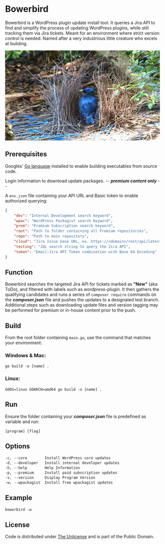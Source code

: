 # Bowerbird

Bowerbird is a WordPress plugin update install tool. It queries a Jira API to find and simplify the process of updating WordPress plugins, while still tracking them via Jira tickets. Meant for an environment where strict version control is needed. Named after a very industrious little creature who excels at building.

![Bird](bowerbird.webp)

## Prerequisites

Googles' [Go language](https://go.dev) installed to enable building executables from source code.

Login information to download update packages. -- ***premium content only*** --

A `env.json` file containing your API URL and Basic token to enable authorized querying:

``` json
{
    "dev": "Internal Development search keyword",
    "wpac": "WordPress Packagist search keyword",
    "prem": "Premium Subscription search keyword",
    "root": "Path to folder containing all Premium repositories",
    "repo": "Path to main repository",
    "cloud": "Jira Issue base URL, ex. https://<domain>/rest/api/latest/",
    "testing": "JQL search string to query the Jira API",
    "token": "Email:Jira API Token combination with Base 64 Encoding"
}
```

## Function

Bowerbird searches the targeted Jira API for tickets marked as **"New"** (aka ToDo), and filtered with labels such as *wordpress-plugin*. It then gathers the qualifying candidates and runs a series of `composer require` commands on the ***composer.json*** file and pushes the updates to a designated test branch. Additional steps such as downloading update files and version tagging may be performed for premium or in-house content prior to the push.


## Build

From the root folder containing `main.go`, use the command that matches your environment:

### Windows & Mac:

``` console
go build -o [name] .
```

### Linux:

``` console
GOOS=linux GOARCH=amd64 go build -o [name] .
```

## Run

Ensure the folder containing your ***composer.json*** file is predefined as variable and run:

``` console
[program] [flag]
```

## Options

``` console
-c, --core        Install WordPress core updates
-d, --developer   Install internal developer updates
-h, --help        Help Information
-p, --premium     Install paid subscription updates
-v, --version     Display Program Version
-w, --wpackagist  Install free wpackagist updates
```

## Example

``` console
bowerbird -w
```

## License

Code is distributed under [The Unlicense](https://github.com/farghul/bowerbird/blob/main/LICENSE.md) and is part of the Public Domain.
